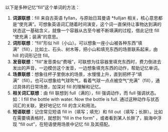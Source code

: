 以下是多种记忆“fill”这个单词的方法：
1. **词源联想**：fill 来自古英语 fyllan，与原始日耳曼语 *fulljan 相关，核心意思都是“使充满”。可想象英语词汇随着时间演变，这个词一直保持让事物达到满的状态这一基础含义，就像一个容器从古至今被不断填满的过程，借此记住 fill “使充满；装满”的意思。
2. **词形联想**：“fill”形似 hill（小山）。可以想象一座小山被各种东西“填满”（fill），比如土、石头、树木等，把小山和填充东西的场景联系起来，由 hill 的词形记住 fill。
3. **发音联想**：“fill”发音类似“费哦”，可联想为往容器里填充东西时，费力倒进去发出的声音，一边模仿这个发音，一边想象填充东西的动作，帮助记忆单词。
4. **场景联想**：想象往杯子里倒水的场景，水慢慢上升，直到把杯子“填满”（fill）。也可以想象给气球吹气，看着气球一点点被空气“充满”（fill），通过具体的日常场景，加深对 fill 的理解和记忆。
5. **相关词汇联想**：由 fill 联想到 full（满的），fill 强调动作，而 full 强调状态。如：I fill the bottle with water. Now the bottle is full. 通过这种动作与状态词汇的关联，更好地记忆 fill 的含义和用法。
6. **短语联想**：记住常见短语 fill in（填写；填充）和 fill out（填写；长胖）。比如在需要填表格时，就想到 “fill in the form” ，或者看到某人长胖了，脑海中浮现 “fill out”，在短语使用场景中记忆 fill 及其搭配。 